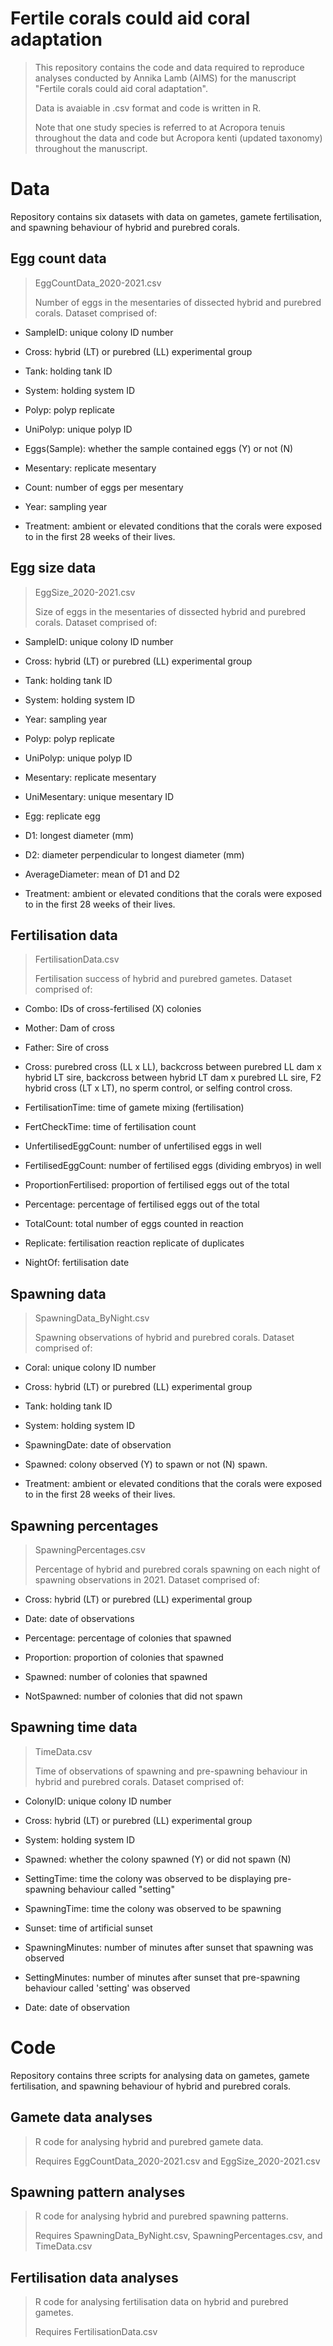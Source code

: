 # Fertile corals could aid coral adaptation
> This repository contains the code and data required to reproduce analyses conducted by Annika Lamb (AIMS) for the manuscript "Fertile corals could aid coral adaptation".
>
> Data is avaiable in .csv format and code is written in R.
>
> Note that one study species is referred to at Acropora tenuis throughout the data and code but Acropora kenti (updated taxonomy) throughout the manuscript. 

# Data
Repository contains six datasets with data on gametes, gamete fertilisation, and spawning behaviour of hybrid and purebred corals.

## Egg count data
>EggCountData_2020-2021.csv
>
>Number of eggs in the mesentaries of dissected hybrid and purebred corals. Dataset comprised of:
- SampleID: unique colony ID number
+ Cross: hybrid (LT) or purebred (LL) experimental group
* Tank: holding tank ID
- System: holding system ID
+ Polyp: polyp replicate
* UniPolyp: unique polyp ID
- Eggs(Sample): whether the sample contained eggs (Y) or not (N)
+ Mesentary: replicate mesentary
* Count: number of eggs per mesentary
- Year: sampling year
+ Treatment: ambient or elevated conditions that the corals were exposed to in the first 28 weeks of their lives.

## Egg size data 
>EggSize_2020-2021.csv
>
>Size of eggs in the mesentaries of dissected hybrid and purebred corals. Dataset comprised of:
- SampleID: unique colony ID number
+ Cross: hybrid (LT) or purebred (LL) experimental group
* Tank: holding tank ID
- System: holding system ID
+ Year: sampling year
* Polyp: polyp replicate
- UniPolyp: unique polyp ID
+ Mesentary: replicate mesentary
* UniMesentary: unique mesentary ID
- Egg: replicate egg
+ D1: longest diameter (mm)
* D2: diameter perpendicular to longest diameter (mm)
- AverageDiameter: mean of D1 and D2
+ Treatment: ambient or elevated conditions that the corals were exposed to in the first 28 weeks of their lives.

## Fertilisation data
>FertilisationData.csv
>
>Fertilisation success of hybrid and purebred gametes. Dataset comprised of:
- Combo: IDs of cross-fertilised (X) colonies
* Mother: Dam of cross
- Father: Sire of cross
+ Cross: purebred cross (LL x LL), backcross between purebred LL dam x hybrid LT sire, backcross between hybrid LT dam x purebred LL sire, F2 hybrid cross (LT x LT), no sperm control, or selfing control cross. 
* FertilisationTime: time of gamete mixing (fertilisation)
- FertCheckTime: time of fertilisation count
+ UnfertilisedEggCount: number of unfertilised eggs in well
* FertilisedEggCount: number of fertilised eggs (dividing embryos) in well
- ProportionFertilised: proportion of fertilised eggs out of the total
+ Percentage: percentage of fertilised eggs out of the total
* TotalCount: total number of eggs counted in reaction
- Replicate: fertilisation reaction replicate of duplicates
+ NightOf: fertilisation date

## Spawning data
>SpawningData_ByNight.csv
>
>Spawning observations of hybrid and purebred corals. Dataset comprised of:
- Coral: unique colony ID number
+ Cross: hybrid (LT) or purebred (LL) experimental group
* Tank: holding tank ID
- System: holding system ID
+ SpawningDate: date of observation
* Spawned: colony observed (Y) to spawn or not (N) spawn.
- Treatment: ambient or elevated conditions that the corals were exposed to in the first 28 weeks of their lives.

## Spawning percentages
>SpawningPercentages.csv
>
>Percentage of hybrid and purebred corals spawning on each night of spawning observations in 2021. Dataset comprised of:
- Cross: hybrid (LT) or purebred (LL) experimental group
+ Date: date of observations
* Percentage: percentage of colonies that spawned
- Proportion: proportion of colonies that spawned
+ Spawned: number of colonies that spawned
* NotSpawned: number of colonies that did not spawn

## Spawning time data
>TimeData.csv
>
>Time of observations of spawning and pre-spawning behaviour in hybrid and purebred corals. Dataset comprised of:
- ColonyID: unique colony ID number
+ Cross: hybrid (LT) or purebred (LL) experimental group
* System: holding system ID
- Spawned: whether the colony spawned (Y) or did not spawn (N)
+ SettingTime: time the colony was observed to be displaying pre-spawning behaviour called "setting"
* SpawningTime: time the colony was observed to be spawning
- Sunset: time of artificial sunset
+ SpawningMinutes: number of minutes after sunset that spawning was observed
* SettingMinutes: number of minutes after sunset that pre-spawning behaviour called 'setting' was observed
- Date: date of observation

# Code
Repository contains three scripts for analysing data on gametes, gamete fertilisation, and spawning behaviour of hybrid and purebred corals.
## Gamete data analyses
>R code for analysing hybrid and purebred gamete data.
>
>Requires EggCountData_2020-2021.csv and EggSize_2020-2021.csv
## Spawning pattern analyses
>R code for analysing hybrid and purebred spawning patterns.
>
>Requires SpawningData_ByNight.csv, SpawningPercentages.csv, and TimeData.csv
## Fertilisation data analyses
>R code for analysing fertilisation data on hybrid and purebred gametes.
>
>Requires FertilisationData.csv

